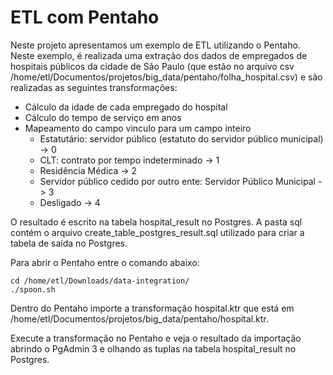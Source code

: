 # ETL com Pentaho

Neste projeto apresentamos um exemplo de ETL utilizando o Pentaho. Neste exemplo, é realizada uma extração dos dados de empregados de hospitais públicos da cidade de São Paulo (que estão no arquivo csv /home/etl/Documentos/projetos/big_data/pentaho/folha_hospital.csv) e são realizadas as seguintes transformações:

- Cálculo da idade de cada empregado do hospital
- Cálculo do tempo de serviço em anos
- Mapeamento do campo vinculo para um campo inteiro
	- Estatutário: servidor público (estatuto do servidor público municipal) -> 0
	- CLT: contrato por tempo indeterminado -> 1
	- Residência Médica -> 2
	- Servidor público cedido por outro ente: Servidor Público Municipal -> 3
	- Desligado -> 4

O resultado é escrito na tabela hospital_result no Postgres. A pasta sql contém o arquivo create_table_postgres_result.sql utilizado para criar a tabela de saída no Postgres.

Para abrir o Pentaho entre o comando abaixo:

```
cd /home/etl/Downloads/data-integration/
./spoon.sh
```

Dentro do Pentaho importe a transformação hospital.ktr que está em /home/etl/Documentos/projetos/big_data/pentaho/hospital.ktr. 

Execute a transformação no Pentaho e veja o resultado da importação abrindo o PgAdmin 3 e olhando as tuplas na tabela hospital_result no Postgres.

